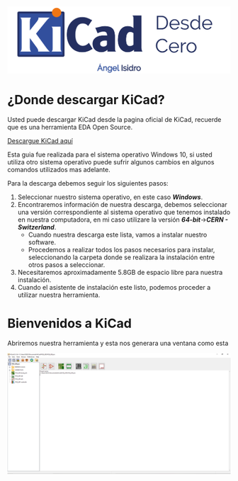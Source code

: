 ![](/img/back.png)

# ¿Donde descargar KiCad?

Usted puede descargar KiCad desde la pagina oficial de KiCad, recuerde que es una herramienta EDA Open Source.

[Descargue KiCad aquí][KiCad_Link]

[KiCad_Link]: https://kicad.org/download/

Esta guia fue realizada para el sistema operativo Windows 10, si usted utiliza otro sistema operativo puede sufrir algunos cambios en algunos comandos utilizados mas adelante.

Para la descarga debemos seguir los siguientes pasos:

1. Seleccionar nuestro sistema operativo, en este caso ***Windows***.
2. Encontraremos información de nuestra descarga, debemos seleccionar una versión correspondiente al sistema operativo que tenemos instalado en nuestra computadora, en mi caso utilizare la versión ***64-bit***->***CERN - Switzerland***.
	- Cuando nuestra descarga este lista, vamos a instalar nuestro software.
	- Procedemos a realizar todos los pasos necesarios para instalar, seleccionando la carpeta donde se realizara la instalación entre otros pasos a seleccionar.
3. Necesitaremos aproximadamente 5.8GB de espacio libre para nuestra instalación.
4. Cuando el asistente de instalación este listo, podemos proceder a utilizar nuestra herramienta.

# Bienvenidos a KiCad

Abriremos nuestra herramienta y esta nos generara una ventana como esta

![](/img/kicadInicio.PNG)